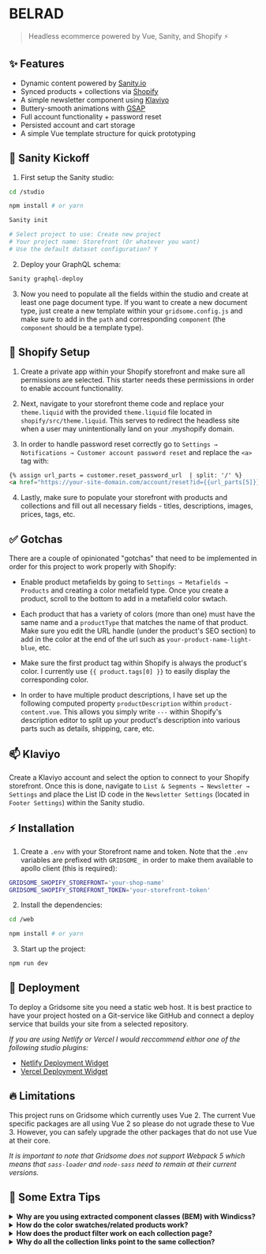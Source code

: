 # BELRAD

> Headless ecommerce powered by Vue, Sanity, and Shopify ⚡️

## ✨ Features

- Dynamic content powered by [Sanity.io](https://www.Sanity.io/)
- Synced products + collections via [Shopify](https://www.shopify.com/)
- A simple newsletter component using [Klaviyo](https://www.klaviyo.com/)
- Buttery-smooth animations with [GSAP](https://greensock.com/gsap/)
- Full account functionality + password reset
- Persisted account and cart storage
- A simple Vue template structure for quick prototyping

## 🏈 Sanity Kickoff

1. First setup the Sanity studio:
```bash
cd /studio

npm install # or yarn

Sanity init

# Select project to use: Create new project
# Your project name: Storefront (Or whatever you want)
# Use the default dataset configuration? Y
```

2. Deploy your GraphQL schema:
```bash
Sanity graphql-deploy
```

3. Now you need to populate all the fields within the studio and create at least one page document type. If you want to create a new document type, just create a new template within your `gridsome.config.js` and make sure to add in the `path` and corresponding `component` (the `component` should be a template type).

## 🛒 Shopify Setup

1. Create a private app within your Shopify storefront and make sure all permissions are selected. This starter needs these permissions in order to enable account functionality.

2. Next, navigate to your storefront theme code and replace your `theme.liquid` with the provided `theme.liquid` file located in `shopify/src/theme.liquid`. This serves to redirect the headless site when a user may unintentionally land on your .myshopify domain.

3. In order to handle password reset correctly go to `Settings → Notifications → Customer account password reset` and replace the `<a>` tag with:
```html
{% assign url_parts = customer.reset_password_url  | split: '/' %}
<a href="https://your-site-domain.com/account/reset?id={{url_parts[5]}}&token={{url_parts[6]}}" class="button__text">Reset your password</a>
```

4. Lastly, make sure to populate your storefront with products and collections and fill out all necessary fields - titles, descriptions, images, prices, tags, etc.

## ✅ Gotchas

There are a couple of opinionated "gotchas" that need to be implemented in order for this project to work properly with Shopify:

- Enable product metafields by going to `Settings → Metafields → Products` and creating a color metafield type. Once you create a product, scroll to the bottom to add in a metafield color swtach. 

- Each product that has a variety of colors (more than one) must have the same name and a `productType` that matches the name of that product. Make sure you edit the URL handle (under the product's SEO section) to add in the color at the end of the url such as `your-product-name-light-blue`, etc.

- Make sure the first product tag within Shopify is always the product's color. I currently use `{{ product.tags[0] }}` to easily display the corresponding color.

- In order to have multiple product descriptions, I have set up the following computed property `productDescription` within `product-content.vue`. This allows you simply write `---` within Shopify's description editor to split up your product's description into various parts such as details, shipping, care, etc.

## 📫 Klaviyo

Create a Klaviyo account and select the option to connect to your Shopify storefront. Once this is done, navigate to `List & Segments → Newsletter → Settings` and place the List ID code in the `Newsletter Settings` (located in `Footer Settings`) within the Sanity studio.

## ⚡️ Installation

1. Create a `.env` with your Storefront name and token. Note that the `.env` variables are prefixed with `GRIDSOME_` in order to make them available to apollo client (this is required): 
```bash
GRIDSOME_SHOPIFY_STOREFRONT='your-shop-name'
GRIDSOME_SHOPIFY_STOREFRONT_TOKEN='your-storefront-token'
```
2. Install the dependencies:
```bash
cd /web

npm install # or yarn
```
3. Start up the project:
```bash
npm run dev
```

## 🚀 Deployment
To deploy a Gridsome site you need a static web host. It is best practice to have your project hosted on a Git-service like GitHub and connect a deploy service that builds your site from a selected repository.

*If you are using Netlify or Vercel I would reccommend eithor one of the following studio plugins:*
- [Netlify Deployment Widget](https://www.sanity.io/plugins/sanity-plugin-dashboard-widget-netlify)
- [Vercel Deployment Widget](https://www.sanity.io/plugins/vercel-dashboard-widget)

## 🔥 Limitations
This project runs on Gridsome which currently uses Vue 2. The current Vue specific packages are all using Vue 2 so please do not ugrade these to Vue 3. However, you can safely upgrade the other packages that do not use Vue at their core. 

*It is important to note that Gridsome does not support Webpack 5 which means that `sass-loader` and `node-sass` need to remain at their current versions.*

## 🌵 Some Extra Tips
<details>
<summary><strong>Why are you using extracted component classes (BEM) with Windicss?</strong></summary>

Projects using Tailwind/Windicss can be overwhelming when starting off... I find that using the [`@apply`](https://windicss.org/features/directives.html#apply) is an excellent way to get all the benefits of writing in utility class shorthand, but without having to sift through all your javascript logic to adjust styles.
</details>

<details>
<summary><strong>How do the color swatches/related products work?</strong></summary>

For the color swatches/related products, I am using the [Gridsome Recommender Plugin](https://github.com/mklueh/gridsome-plugin-recommender) by [Marian Klühspies](https://github.com/mklueh). Go ahead and read over that plugin's documentation. You will find the options within the `gridsome.config.js` file. I recommend setting the `field` to `productType` to get the best results within the plugin's options. If you need more or less relations, you can edit the `maxRelations` option.
</details>

<details>
<summary><strong>How does the product filter work on each collection page?</strong></summary>

[Travis Reynolds](https://github.com/thetre97) was kind enough to help me out with the filter functionality on each collection page. This is pretty cool as it looks within the collection's product options and displays an array of values for a user to select. If there are no options, the products will still display on that collection, but no filter options will be shown (although you may need to edit the collection nav styles). Thanks for the help!
</details>

<details>
<summary><strong>Why do all the collection links point to the same collection?</strong></summary>

I only have one example collection in the demo site, so clicking the links within the shop menu will bring you to the same collection every time. In order to change this, just edit the link data within your Sanity studio or within the `app-header.vue` component.
</details>
